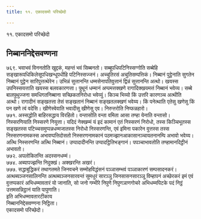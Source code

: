 ```yaml
---
title: ११. एकादसमो परिच्छेदो

---
```

११. एकादसमो परिच्छेदो  


## निब्बाननिद्देसवण्णना

७६९. भवाभवं विननतोति खुद्दकं, महन्तं भवं सिब्बनतो। सब्बूपधिपटिनिस्सग्गोति सब्बेहि सङ्खारूपधिकिलेसूपधिखन्धूपधीहि पटिनिस्सज्जनं। अच्चुतिरसं अचुतिसम्पत्तिकं। निब्बानं पुट्ठेनाति सुगतेन निब्बानं पुट्ठेन सारिपुत्तत्थेरेन। उभिन्नं सुत्तानन्ति धम्मसेनापतिवुत्तानं द्विन्नं सुत्तानन्ति अत्थो। खयस्स उपनिस्सयत्ताति खयस्स बलवकारणत्ता। पुथूनं धम्मानं अप्पमत्तक्खणे रागादिक्खयमत्तं निब्बानं भवेय्य। सब्बे बालपुथुज्जना समधिगतनिब्बाना सच्छिकतनिरोधा भवेय्युं। किञ्च भिय्यो किं उत्तरि कारणञ्च अत्थीति अत्थो। रागादीनं सङ्खतत्ता तेसं सङ्खतानं निब्बानं सङ्खतलक्खणं भवेय्य। किं पनेत्थाति एतेसु खणेसु किं पन खणे त्वं वदेसि। खीणेस्वेवाति भवादीसु खीणेसु एव। निरुत्तरोति निप्फन्नहारो।  
७७१. अस्सद्धोति बाहिरसद्धाय विरहितो। वन्तासोति वन्ता वमिता आसा तण्हा येनाति वन्तासो।  
निस्सरणियाति निस्सरणे नियुत्ता। यदिदं नेक्खम्मं यं इदं कामानं एतं निस्सरणं निरोधो, तस्स किञ्चिभूतस्स सङ्खतस्स पटिच्चसमुप्पन्नधम्मजातस्स निरोधो निस्सरणन्ति, एवं इमिना पकारेन वुत्तस्स तस्स निस्सरणनामकस्स अभावप्पत्तिदोसतो निस्सरणनामकानं पठमज्झानआकासानञ्चायतनानम्पि अभावो भवेय्य। अत्थि निस्सरणन्ति अत्थि निब्बानं। उप्पादादीनन्ति उप्पादट्ठितिभङ्गानं। पपञ्चाभावतोति तण्हामानदिट्ठीनं अभावतो।  
७७२. अपलोकितन्ति अदस्सनधम्मं।  
७७४. अब्यापज्झन्ति निदुक्खं। अक्खरन्ति अखरं।  
७७७. सद्धाबुद्धिकरं तथागतमते जिनवचने सम्मोहविद्धंसनं पञ्ञासम्भवं पञ्ञाकारणं सम्पसादनकरं। अत्थब्यञ्जनसालिनन्ति अत्थब्यञ्जनसारवन्तं सुमधुरं सारञ्ञु जिनसासनसारञ्ञू विम्हापनं अच्छेरकरं इमं एवं वुत्तप्पकारं अभिधम्मावतारं यो जानाति, सो जनो गम्भीरे निपुणे निपुणञाणगोचरे अभिधम्मपिटके पदं निट्ठं उत्तमसन्निट्ठानं याति पापुणाति।  
इति अभिधम्मावतारटीकाय  
निब्बाननिद्देसवण्णना निट्ठिता।  
एकादसमो परिच्छेदो।  
